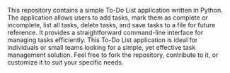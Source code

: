 This repository contains a simple To-Do List application written in Python. The application allows users to add tasks, mark them as complete or incomplete, list all tasks, delete tasks, and save tasks to a file for future reference. It provides a straightforward command-line interface for managing tasks efficiently.
This To-Do List application is ideal for individuals or small teams looking for a simple, yet effective task management solution. Feel free to fork the repository, contribute to it, or customize it to suit your specific needs.
